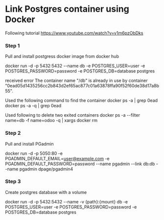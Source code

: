 # Link Postgres container using Docker

Following tutorial
https://www.youtube.com/watch?v=v1m6pzObDks

### Step 1

Pull and install postgress docker image from docker hub

docker run -d -p 5432:5432 --name db -e POSTGRES_USER=user -e POSTGRES_PASSWORD=password -e POSTGRES_DB=database postgres

received error
The container name "/db" is already in use by container "0ead05d1435256cc2b843d2ef65ac877c01a63878ffa90f52f60de38d17a8b55".

Used the following command to find the container
docker ps -a | grep 0ead
docker ps -a -q | grep 0ead

Used following to delete two exited containers
docker ps -a --filter name=db -f name=odoo -q | xargs docker rm

### Step 2

Pull and install PGadmin

docker run -d -p 5050:80 -e PGADMIN_DEFAULT_EMAIL=user@example.com -e PGADMIN_DEFAULT_PASSWORD=password --name pgadmin --link db:db --name pgadmin dpage/pgadmin4

### Step 3

Create postgres database with a volume

docker run -d -p 5432:5432 --name -v {path}:{mount} db -e POSTGRES_USER=user -e POSTGRES_PASSWORD=password -e POSTGRES_DB=database postgres


